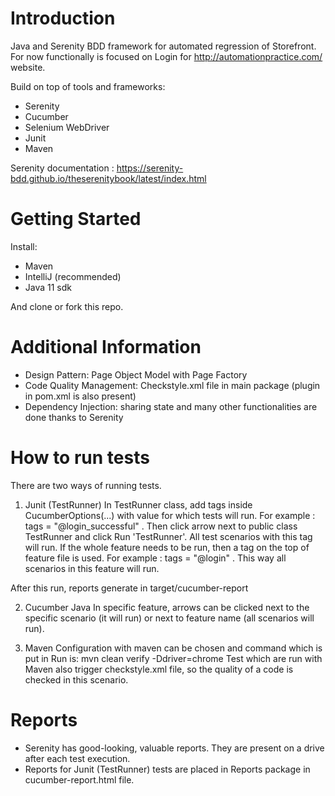 # Introduction

Java and Serenity BDD framework for automated regression of Storefront.
For now functionally is focused on Login for http://automationpractice.com/ website.

Build on top of tools and frameworks:

- Serenity
- Cucumber
- Selenium WebDriver
- Junit
- Maven

Serenity documentation : https://serenity-bdd.github.io/theserenitybook/latest/index.html

# Getting Started

Install:

- Maven
- IntelliJ  (recommended)
- Java 11 sdk

And clone or fork this repo.

# Additional Information

- Design Pattern: Page Object Model with Page Factory
- Code Quality Management: Checkstyle.xml file in main package (plugin in pom.xml is also present)
- Dependency Injection: sharing state and many other functionalities are done thanks to Serenity


# How to run tests

There are two ways of running tests.

1) Junit (TestRunner)
   In TestRunner class, add tags inside CucumberOptions(...) with value for which tests will run.
   For example : tags = "@login_successful" .
   Then click arrow next to public class TestRunner and click Run 'TestRunner'.
   All test scenarios with this tag will run.
   If the whole feature needs to be run, then a tag on the top of feature file is used.
   For example : tags = "@login" . This way all scenarios in this feature will run.

After this run, reports generate in target/cucumber-report

2) Cucumber Java
   In specific feature, arrows can be clicked next to the specific scenario (it will run)
   or next to feature name (all scenarios will run).

3) Maven
   Configuration with maven can be chosen and command which is put in Run is:  mvn clean verify -Ddriver=chrome
   Test which are run with Maven also trigger checkstyle.xml file, so the quality of a code is checked in this scenario.  


# Reports

- Serenity has good-looking, valuable reports. They are present on a drive after each test execution.
- Reports for Junit (TestRunner) tests are placed in Reports package in cucumber-report.html file.  
